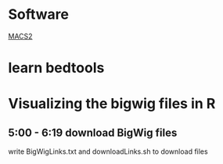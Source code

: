 # Software
[MACS2](https://www.ncbi.nlm.nih.gov/pmc/articles/PMC3868217/)

# learn bedtools

# Visualizing the bigwig files in R
## 5:00 - 6:19 download BigWig files
write BigWigLinks.txt and downloadLinks.sh to download files

<!--stackedit_data:
eyJoaXN0b3J5IjpbNzI4Nzc4MTM4LC0yMDQxNjQyMTI3LC0xOT
YwNDQwNTc1LDU3MTIzMTgzMl19
-->